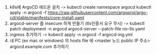 1. k8s에 ArgoCD 애드온 설치 -> kubectl create namespace argocd
kubectl apply -n argocd -f https://raw.githubusercontent.com/argoproj/argo-cd/stable/manifests/core-install.yaml
2. argocd-server 를 insecure 하게 만들기 (tls인증서 요구 무시) ->  kubectl patch deployment -n argocd argocd-server --patch-file no-tls.yaml 
3. ingress 추가하기 -> kubectl apply -n argocd -f argocd-ing.yml
4. 내 PC (ex mac or windows) 의 hosts file 에 <master 노드 public IP 주소>   argocd.example.com 추가하기
